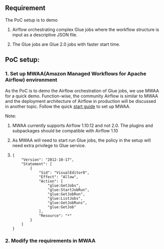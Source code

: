 ## Requirement

The PoC setup is to demo 

1. Airflow orchestrating complex Glue jobs where the workflow structure is input as a descriptive JSON file. 

2. The Glue jobs are Glue 2.0 jobs with faster start time. 

## PoC setup:

### 1. Set up MWAA(Amazon Managed Workflows for Apache Airflow) environment

As the PoC is to demo the Airflow orchestration of Glue jobs, we use MWAA for a quick demo. Function-wise, the community Airflow is similar to MWAA and the deployment architecture of Airflow in production will be discussed in another topic. Follow the quick [start guide](https://docs.aws.amazon.com/mwaa/latest/userguide/quick-start.html) to set up MWAA.

Note: 

1. MWAA currently supports Airflow 1.10.12 and not 2.0. The plugins and subpackages should be compatible with Airflow 1.10

2. As MWAA will need to start run Glue jobs, the policy in the setup will need extra privilege to Glue service. 

3. ```
   {
       "Version": "2012-10-17",
       "Statement": [
           {
               "Sid": "VisualEditor0",
               "Effect": "Allow",
               "Action": [
                   "glue:GetJobs",
                   "glue:StartJobRun",
                   "glue:GetJobRun",
                   "glue:ListJobs",
                   "glue:GetJobRuns",
                   "glue:GetJob"
               ],
               "Resource": "*"
           }
       ]
   }
   ```

### 2. Modify the requirements in MWAA



 




